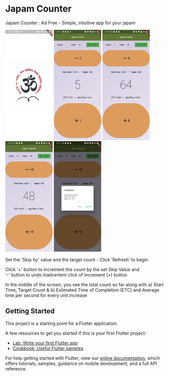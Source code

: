 # Japam Counter

Japam Counter :   Ad Free - Simple, intuitive app for your japam

<p float="left">
<img src="https://github.com/sidgan22/mantra_counter/blob/master/screenshots/1.jpg" data-canonical-src="https://github.com/sidgan22/mantra_counter/blob/master/screenshots/1.jpg" width="150" height="350" />
<img src="https://github.com/sidgan22/mantra_counter/blob/master/screenshots/2.jpg" data-canonical-src="https://github.com/sidgan22/mantra_counter/blob/master/screenshots/2.jpg" width="150" height="350" />
<img src="https://github.com/sidgan22/mantra_counter/blob/master/screenshots/3.jpg" data-canonical-src="https://github.com/sidgan22/mantra_counter/blob/master/screenshots/3.jpg" width="150" height="350" />
<img src="https://github.com/sidgan22/mantra_counter/blob/master/screenshots/4.jpg" data-canonical-src="https://github.com/sidgan22/mantra_counter/blob/master/screenshots/4.jpg" width="150" height="350" />
<img src="https://github.com/sidgan22/mantra_counter/blob/master/screenshots/5.jpg" data-canonical-src="https://github.com/sidgan22/mantra_counter/blob/master/screenshots/5.jpg" width="150" height="350" />
</p>

Set the 'Skip by' value and the target count -  Click 'Refresh' to begin

Click '+' button to increment the count by the set Skip Value and  
      '-' button to undo inadvertent click of increment (+) button


In the middle of the screen, you see the total count so far along with
        a)  Start Time, Target Count &
        b)  Estimated Time of Completion (ETC) and Average time per second for every unit increase

## Getting Started

This project is a starting point for a Flutter application.

A few resources to get you started if this is your first Flutter project:

- [Lab: Write your first Flutter app](https://flutter.dev/docs/get-started/codelab)
- [Cookbook: Useful Flutter samples](https://flutter.dev/docs/cookbook)

For help getting started with Flutter, view our
[online documentation](https://flutter.dev/docs), which offers tutorials,
samples, guidance on mobile development, and a full API reference.
